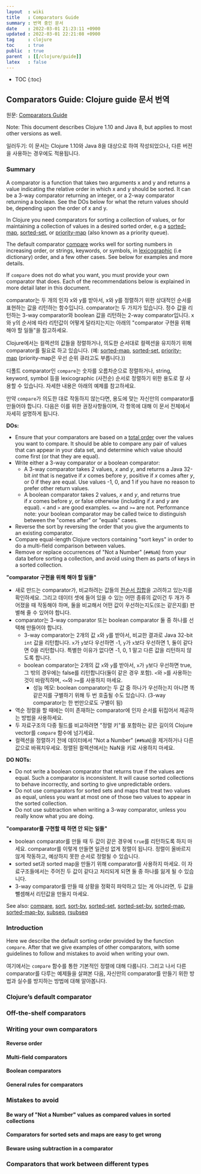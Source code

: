 ```yaml
---
layout  : wiki
title   : Comparators Guide
summary : 번역 중인 문서
date    : 2022-03-01 21:23:11 +0900
updated : 2022-03-01 22:21:08 +0900
tag     : clojure
toc     : true
public  : true
parent  : [[/clojure/guide]]
latex   : false
---
```

* TOC
{:toc}

## Comparators Guide: Clojure guide 문서 번역

원문: [Comparators Guide]( https://clojure.org/guides/comparators )

>
Note: This document describes Clojure 1.10 and Java 8, but applies to most other versions as well.

일러두기: 이 문서는 Clojure 1.10와 Java 8을 대상으로 하여 작성되었으나, 다른 버전을 사용하는 경우에도 적용됩니다.

### Summary

>
A comparator is a function that takes two arguments x and y and returns a value indicating the relative order in which x and y should be sorted.
It can be a 3-way comparator returning an integer, or a 2-way comparator returning a boolean.
See the DOs below for what the return values should be, depending upon the order of x and y.
>
In Clojure you need comparators for sorting a collection of values, or for maintaining a collection of values in a desired sorted order, e.g a [sorted-map](https://clojure.github.io/clojure/clojure.core-api.html#clojure.core/sorted-map ), [sorted-set](https://clojure.github.io/clojure/clojure.core-api.html#clojure.core/sorted-set ), or [priority-map](https://clojure.github.io/data.priority-map/#clojure.data.priority-map/priority-map ) (also known as a priority queue).
>
The default comparator [compare](https://clojure.github.io/clojure/clojure.core-api.html#clojure.core/compare ) works well for sorting numbers in increasing order, or strings, keywords, or symbols, in [lexicographic](https://en.wikipedia.org/wiki/Lexicographical_order ) (i.e dictionary) order, and a few other cases.
See below for examples and more details.
>
If `compare` does not do what you want, you must provide your own comparator that does.
Each of the recommendations below is explained in more detail later in this document.

comparator는 두 개의 인자 x와 y를 받아서, x와 y를 정렬하기 위한 상대적인 순서를 표현하는 값을 리턴하는 함수입니다.
comparator는 두 가지가 있습니다. 정수 값을 리턴하는 3-way comparator와 boolean 값을 리턴하는 2-way comparator입니다.
x와 y의 순서에 따라 리턴값이 어떻게 달라지는지는 아래의 "comparator 구현을 위해 해야 할 일들"을 참고하세요.

Clojure에서는 컬렉션의 값들을 정렬하거나, 의도한 순서대로 컬렉션을 유지하기 위해 comparator를 필요로 하고 있습니다.
(예: [sorted-map](https://clojure.github.io/clojure/clojure.core-api.html#clojure.core/sorted-map ), [sorted-set](https://clojure.github.io/clojure/clojure.core-api.html#clojure.core/sorted-set ), [priority-map](https://clojure.github.io/data.priority-map/#clojure.data.priority-map/priority-map ) (priority-map은 우선 순위 큐라고도 부릅니다.))

디폴트 comparator인 `compare`는 숫자를 오름차순으로 정렬하거나, string, keyword, symbol 등을 lexicographic (사전순) 순서로 정렬하기 위한 용도로 잘 사용할 수 있습니다.
자세한 내용은 아래의 예제를 참고하세요.

만약 `compare`가 의도한 대로 작동하지 않는다면, 용도에 맞는 자신만의 comparator를 만들어야 합니다.
다음은 이를 위한 권장사항들이며, 각 항목에 대해 이 문서 전체에서 자세히 설명하게 됩니다.

>
**DOs:**
>
- Ensure that your comparators are based on a [total order](https://en.wikipedia.org/wiki/Total_order ) over the values you want to compare. It should be able to compare any pair of values that can appear in your data set, and determine which value should come first (or that they are equal).
- Write either a 3-way comparator or a boolean comparator:
    - A 3-way comparator takes 2 values, _x_ and _y_, and returns a Java 32-bit _int_ that is negative if _x_ comes before _y_, positive if _x_ comes after _y_, or 0 if they are equal. Use values -1, 0, and 1 if you have no reason to prefer other return values.
    - A boolean comparator takes 2 values, _x_ and _y_, and returns true if _x_ comes before _y_, or false otherwise (including if _x_ and _y_ are equal). `<` and `>` are good examples. `<=` and `>=` are not. Performance note: your boolean comparator may be called twice to distinguish between the "comes after" or "equals" cases.
- Reverse the sort by reversing the order that you give the arguments to an existing comparator.
- Compare equal-length Clojure vectors containing "sort keys" in order to do a multi-field comparison between values.
- Remove or replace occurrences of "Not a Number" (`##NaN`) from your data before sorting a collection, and avoid using them as parts of keys in a sorted collection.

**"comparator 구현을 위해 해야 할 일들"**

- 새로 만드는 comparator가, 비교하려는 값들의 [전순서 집합](https://en.wikipedia.org/wiki/Total_order )을 고려하고 있는지를 확인하세요. 그리고 데이터 셋에 들어 있을 수 있는 어떤 종류의 값이건 두 개가 주어졌을 때 작동해야 하며, 둘을 비교해서 어떤 값이 우선하는지도(또는 같은지를) 판별해 줄 수 있어야 합니다.
- comparator는 3-way comparator 또는 boolean comparator 둘 중 하나를 선택해 만들어야 합니다.
    - 3-way comparator는 2개의 값 `x`와 `y`를 받아서, 비교한 결과로 Java 32-bit `int` 값을 리턴합니다. `x`가 `y`보다 우선하면 -1, `y`가 `x`보다 우선하면 1, 둘이 같다면 0을 리턴합니다. 특별한 이유가 없다면 -1, 0, 1 말고 다른 값을 리턴하지 않도록 합니다.
    - boolean comparator는 2개의 값 `x`와 `y`를 받아서, `x`가 `y`보다 우선하면 true, 그 밖의 경우에는 false를 리턴합니다(둘이 같은 경우 포함). `<`와 `>`를 사용하는 것이 바람직하며, `<=`와 `>=`를 사용하지 마세요.
        - 성능 메모: boolean comparator는 두 값 중 하나가 우선하는지 아니면 똑같은지를 구별하기 위해 두 번 호출될 수도 있습니다. (3-way comparator는 한 번만으로도 구별이 됨)
- 역순 정렬을 할 때에는 이미 존재하는 comparator에 인자 순서를 뒤집어서 제공하는 방법을 사용하세요.
- 두 자료구조의 다중 필드를 비교하려면 "정렬 키"를 포함하는 같은 길이의 Clojure vector를 `compare` 함수에 넘기세요.
- 컬렉션을 정렬하기 전에 데이터에서 "Not a Number" (`##NaN`)을 제거하거나 다른 값으로 바꿔치우세요. 정렬된 컬렉션에서는 NaN을 키로 사용하지 마세요.

>
**DO NOTs:**
>
- Do not write a boolean comparator that returns true if the values are equal. Such a comparator is inconsistent. It will cause sorted collections to behave incorrectly, and sorting to give unpredictable orders.
- Do not use comparators for sorted sets and maps that treat two values as equal, unless you want at most one of those two values to appear in the sorted collection.
- Do not use subtraction when writing a 3-way comparator, unless you really know what you are doing.

**"comparator를 구현할 때 하면 안 되는 일들"**

- boolean comparator를 만들 때 두 값이 같은 경우에 `true`를 리턴하도록 하지 마세요. comparator를 이렇게 만들면 일관성 없게 정렬이 됩니다. 정렬이 올바르지 않게 작동하고, 예상하지 못한 순서로 정렬될 수 있습니다.
- sorted set과 sorted map을 만들기 위해 comparator를 사용하지 마세요. 이 자료구조들에서는 주어진 두 값이 같다고 처리되게 되면 둘 중 하나를 잃게 될 수 있습니다.
- 3-way comparator를 만들 때 상황을 정확히 파악하고 있는 게 아니라면, 두 값을 뺄셈해서 리턴값을 만들지 마세요.

>
See also:
[compare](https://clojure.github.io/clojure/clojure.core-api.html#clojure.core/compare ),
[sort](https://clojure.github.io/clojure/clojure.core-api.html#clojure.core/sort ),
[sort-by](https://clojure.github.io/clojure/clojure.core-api.html#clojure.core/sort-by ),
[sorted-set](https://clojure.github.io/clojure/clojure.core-api.html#clojure.core/sorted-set ),
[sorted-set-by](https://clojure.github.io/clojure/clojure.core-api.html#clojure.core/sorted-set-by ),
[sorted-map](https://clojure.github.io/clojure/clojure.core-api.html#clojure.core/sorted-map ),
[sorted-map-by](https://clojure.github.io/clojure/clojure.core-api.html#clojure.core/sorted-map-by ),
[subseq](https://clojure.github.io/clojure/clojure.core-api.html#clojure.core/subseq ),
[rsubseq](https://clojure.github.io/clojure/clojure.core-api.html#clojure.core/rsubseq )

### Introduction

>
Here we describe the default sorting order provided by the function `compare`.
After that we give examples of other comparators, with some guidelines to follow and mistakes to avoid when writing your own.

여기에서는 `compare` 함수를 통한 기본적인 정렬에 대해 다룹니다.
그리고 나서 다른 comparator를 다루는 예제들을 살펴본 다음, 자신만의 comparator를 만들기 위한 방법과 실수를 방지하는 방법에 대해 알아봅니다.

### Clojure’s default comparator

### Off-the-shelf comparators

### Writing your own comparators

#### Reverse order

#### Multi-field comparators

#### Boolean comparators

#### General rules for comparators

### Mistakes to avoid

#### Be wary of "Not a Number" values as compared values in sorted collections

#### Comparators for sorted sets and maps are easy to get wrong

#### Beware using subtraction in a comparator

### Comparators that work between different types

